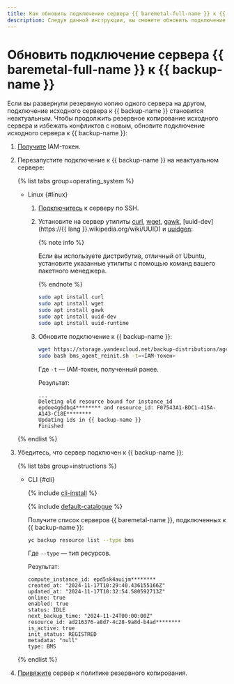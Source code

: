 ```yaml
---
title: Как обновить подключение сервера {{ baremetal-full-name }} к {{ backup-full-name }}
description: Следуя данной инструкции, вы сможете обновить подключение сервера {{ baremetal-name }} к {{ backup-name }}.
---
```


# Обновить подключение сервера {{ baremetal-full-name }} к {{ backup-name }}

Если вы развернули резервную копию одного сервера на другом, подключение исходного сервера к {{ backup-name }} становится неактуальным. Чтобы продолжить резервное копирование исходного сервера и избежать конфликтов с новым, обновите подключение исходного сервера к {{ backup-name }}:

1. [Получите](../../../iam/operations/index.md#iam-tokens) IAM-токен.
1. Перезапустите подключение к {{ backup-name }} на неактуальном сервере:

    {% list tabs group=operating_system %}

    - Linux {#linux}

      1. [Подключитесь](../../../compute/operations/vm-connect/ssh.md#vm-connect) к серверу по SSH.
      1. Установите на сервер утилиты [curl](https://curl.se/), [wget](https://www.gnu.org/software/wget/), [gawk](https://www.gnu.org/software/gawk/), [uuid-dev](https://{{ lang }}.wikipedia.org/wiki/UUID) и [uuidgen](https://uuidgen.org/):

          {% note info %}

          Если вы используете дистрибутив, отличный от Ubuntu, установите указанные утилиты с помощью команд вашего пакетного менеджера.

          {% endnote %}

          ```bash
          sudo apt install curl
          sudo apt install wget
          sudo apt install gawk
          sudo apt install uuid-dev
          sudo apt install uuid-runtime
          ```

      1. Обновите подключение к {{ backup-name }}:

          ```bash
          wget https://storage.yandexcloud.net/backup-distributions/agent_reinit_bms.sh
          sudo bash bms_agent_reinit.sh -t=<IAM-токен>
          ```

          Где `-t` — IAM-токен, полученный ранее.

          Результат:

          ```text
          ...
          Deleting old resource bound for instance_id epdoe4g6dbq4******** and resource_id: F07543A1-BDC1-415A-A143-C18E********
          Updating ids in {{ backup-name }}
          Finished
          ```

    {% endlist %}

1. Убедитесь, что сервер подключен к {{ backup-name }}:

    {% list tabs group=instructions %}

    - CLI {#cli}

      {% include [cli-install](../../../_includes/cli-install.md) %}

      {% include [default-catalogue](../../../_includes/default-catalogue.md) %}

      Получите список серверов {{ baremetal-name }}, подключенных к {{ backup-name }}:

      ```bash
      yc backup resource list --type bms
      ```

      Где `--type` — тип ресурсов.

      Результат:

      ```text
      compute_instance_id: epd5sk4auijm********
      created_at: "2024-11-17T10:29:40.436155166Z"
      updated_at: "2024-11-17T10:32:54.580592713Z"
      online: true
      enabled: true
      status: IDLE
      next_backup_time: "2024-11-24T00:00:00Z"
      resource_id: ad216376-a8d7-4c28-9a8d-b4ad********
      is_active: true
      init_status: REGISTRED
      metadata: "null"
      type: BMS
      ```

    {% endlist %}

1. [Привяжите](../policy-vm/attach-and-detach-vm.md) сервер к политике резервного копирования.
